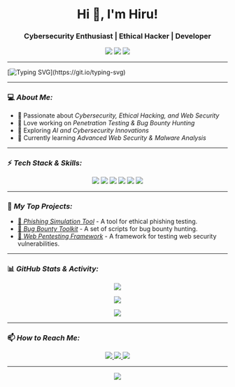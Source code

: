 <h1 align="center">Hi 👋, I'm Hiru!</h1>
<h3 align="center">Cybersecurity Enthusiast | Ethical Hacker | Developer</h3>

<p align="center">
  <a href="https://linkedin.com/in/yourprofile"><img src="https://img.shields.io/badge/LinkedIn-Profile-blue?style=for-the-badge&logo=linkedin"></a>
  <a href="https://twitter.com/yourhandle"><img src="https://img.shields.io/badge/Twitter-@yourhandle-blue?style=for-the-badge&logo=twitter"></a>
  <a href="mailto:your-email@gmail.com"><img src="https://img.shields.io/badge/Email-Contact-red?style=for-the-badge&logo=gmail"></a>
</p>

---

[![Typing SVG](https://readme-typing-svg.herokuapp.com?font=Ubuntu&color=00FF00&size=22&center=true&vCenter=true&width=500&lines=Cybersecurity+Enthusiast;Ethical+Hacker;Bug+Bounty+Hunter;Always+Learning+New+Things!)](https://git.io/typing-svg)

---

### 💻 *About Me:*
- 🔹 Passionate about *Cybersecurity, Ethical Hacking, and Web Security*  
- 🔹 Love working on *Penetration Testing & Bug Bounty Hunting*  
- 🔹 Exploring *AI and Cybersecurity Innovations*  
- 🔹 Currently learning *Advanced Web Security & Malware Analysis*  

---

### ⚡ *Tech Stack & Skills:*
<p align="center">
  <img src="https://img.shields.io/badge/Python-3776AB?style=for-the-badge&logo=python&logoColor=white" />
  <img src="https://img.shields.io/badge/Kali_Linux-557C94?style=for-the-badge&logo=kalilinux&logoColor=white" />
  <img src="https://img.shields.io/badge/Burp_Suite-orange?style=for-the-badge&logo=burpsuite&logoColor=white" />
  <img src="https://img.shields.io/badge/Metasploit-5C2D91?style=for-the-badge&logo=metasploit&logoColor=white" />
  <img src="https://img.shields.io/badge/Java-ED8B00?style=for-the-badge&logo=java&logoColor=white" />
  <img src="https://img.shields.io/badge/HTML5-E34F26?style=for-the-badge&logo=html5&logoColor=white" />
</p>

---

### 🚀 *My Top Projects:*
- [🔗 *Phishing Simulation Tool*](https://github.com/yourusername/phishing-tool) - A tool for ethical phishing testing.
- [🔗 *Bug Bounty Toolkit*](https://github.com/yourusername/bug-bounty-toolkit) - A set of scripts for bug bounty hunting.
- [🔗 *Web Pentesting Framework*](https://github.com/yourusername/web-pentest) - A framework for testing web security vulnerabilities.

---

### 📊 *GitHub Stats & Activity:*
<p align="center">
  <img src="https://github-readme-stats.vercel.app/api?username=yourusername&show_icons=true&theme=radical" />
</p>

<p align="center">
  <img src="https://github-readme-streak-stats.herokuapp.com/?user=yourusername&theme=dark" />
</p>

<p align="center">
  <img src="https://github-readme-activity-graph.vercel.app/graph?username=yourusername&theme=react-dark" />
</p>

---

### 📫 *How to Reach Me:*
<p align="center">
  <a href="https://linkedin.com/in/yourprofile">
    <img src="https://img.shields.io/badge/LinkedIn-blue?style=for-the-badge&logo=linkedin&logoColor=white" />
  </a>
  <a href="mailto:your-email@gmail.com">
    <img src="https://img.shields.io/badge/Email-red?style=for-the-badge&logo=gmail&logoColor=white" />
  </a>
  <a href="https://twitter.com/yourhandle">
    <img src="https://img.shields.io/badge/Twitter-blue?style=for-the-badge&logo=twitter&logoColor=white" />
  </a>
</p>

---

<p align="center">
  <img src="https://komarev.com/ghpvc/?username=yourusername&label=Profile%20Views&color=0e75b6&style=flat" />
</p>
